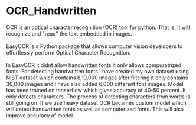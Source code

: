 # OCR_Handwritten
OCR is an optical character recognition (OCR) tool for python. That is, it will recognize and "read" the text embedded in images.</br>
</br>
EasyOCR is a Python package that allows computer vision developers to effortlessly perform Optical Character Recognition.</br>
</br>
In EasyOCR it didnt allow handwritten fonts it only allows compuratrized fonts. For detecting handwritten fonts I have created my own dataset using NIST dataset which contains 8,10,000 images after filtering it only contains 30,000 images and I have also added 6,000 different font images. Model has been trained on tanserflow which gives accuracy of   40-50 percent. It only detects characters. The process of detecting characters from words is still going on. If we use heavy dataset OCR becames custom model which will detect handwritten fonts as well as computerized fonts. This will also improve accuracy of model.</br>
